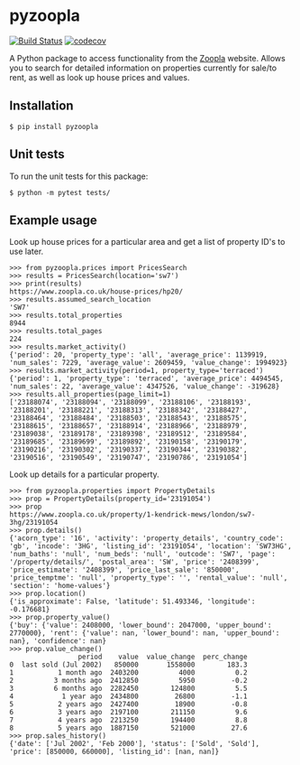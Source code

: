# pyzoopla

[![Build Status](https://travis-ci.org/imrankhan17/properties.svg?branch=master)](https://travis-ci.org/imrankhan17/properties) 
[![codecov](https://codecov.io/gh/imrankhan17/properties/branch/master/graph/badge.svg)](https://codecov.io/gh/imrankhan17/properties)  

A Python package to access functionality from the [Zoopla](https://www.zoopla.co.uk/) website.  Allows you to search for detailed information on properties currently for sale/to rent, as well as look up house prices and values.

## Installation

`$ pip install pyzoopla`

## Unit tests

To run the unit tests for this package:

`$ python -m pytest tests/`

## Example usage

Look up house prices for a particular area and get a list of property ID's to use later.

```
>>> from pyzoopla.prices import PricesSearch
>>> results = PricesSearch(location='sw7')
>>> print(results)
https://www.zoopla.co.uk/house-prices/hp20/
>>> results.assumed_search_location
'SW7'
>>> results.total_properties
8944
>>> results.total_pages
224
>>> results.market_activity()
{'period': 20, 'property_type': 'all', 'average_price': 1139919, 'num_sales': 7229, 'average_value': 2609459, 'value_change': 1994923}
>>> results.market_activity(period=1, property_type='terraced')
{'period': 1, 'property_type': 'terraced', 'average_price': 4494545, 'num_sales': 22, 'average_value': 4347526, 'value_change': -319628}
>>> results.all_properties(page_limit=1)
['23188074', '23188094', '23188099', '23188106', '23188193', '23188201', '23188221', '23188313', '23188342', '23188427', '23188464', '23188484', '23188503', '23188543', '23188575', '23188615', '23188657', '23188914', '23188966', '23188979', '23189038', '23189178', '23189398', '23189512', '23189584', '23189685', '23189699', '23189892', '23190158', '23190179', '23190216', '23190302', '23190337', '23190344', '23190382', '23190516', '23190549', '23190747', '23190786', '23191054']
```

Look up details for a particular property.

```
>>> from pyzoopla.properties import PropertyDetails
>>> prop = PropertyDetails(property_id='23191054')
>>> prop
https://www.zoopla.co.uk/property/1-kendrick-mews/london/sw7-3hg/23191054
>>> prop.details()
{'acorn_type': '16', 'activity': 'property_details', 'country_code': 'gb', 'incode': '3HG', 'listing_id': '23191054', 'location': 'SW73HG', 'num_baths': 'null', 'num_beds': 'null', 'outcode': 'SW7', 'page': '/property/details/', 'postal_area': 'SW', 'price': '2408399', 'price_estimate': '2408399', 'price_last_sale': '850000', 'price_temptme': 'null', 'property_type': '', 'rental_value': 'null', 'section': 'home-values'}
>>> prop.location()
{'is_approximate': False, 'latitude': 51.493346, 'longitude': -0.176681}
>>> prop.property_value()
{'buy': {'value': 2408000, 'lower_bound': 2047000, 'upper_bound': 2770000}, 'rent': {'value': nan, 'lower_bound': nan, 'upper_bound': nan}, 'confidence': nan}
>>> prop.value_change()
                 period    value  value_change  perc_change
0  last sold (Jul 2002)   850000       1558000        183.3
1           1 month ago  2403200          4000          0.2
2          3 months ago  2412850          5950         -0.2
3          6 months ago  2282450        124800          5.5
4            1 year ago  2434800         26800         -1.1
5           2 years ago  2427400         18900         -0.8
6           3 years ago  2197100        211150          9.6
7           4 years ago  2213250        194400          8.8
8           5 years ago  1887150        521000         27.6
>>> prop.sales_history()
{'date': ['Jul 2002', 'Feb 2000'], 'status': ['Sold', 'Sold'], 'price': [850000, 660000], 'listing_id': [nan, nan]}
```

